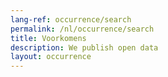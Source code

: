 ```yaml
---
lang-ref: occurrence/search
permalink: /nl/occurrence/search
title: Voorkomens
description: We publish open data
layout: occurrence
---
```

